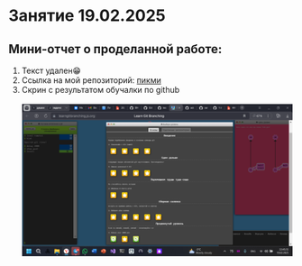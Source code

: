 # Занятие 19.02.2025
## Мини-отчет о проделанной работе:
1. Текст удален😁
2. Ссылка на мой репозиторий: [пикми](https://github.com/gavkoshmigk/lesson1/blob/main/code.md)
3. Скрин с результатом обучалки по github </br></br>![pic.me](OBUCHALKA.png)

